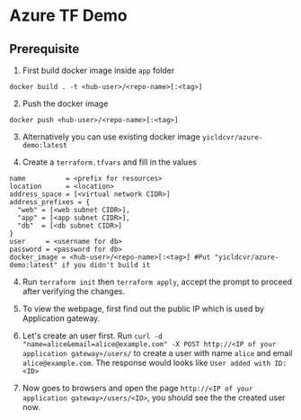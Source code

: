 # Azure TF Demo

## Prerequisite

1. First build docker image inside `app` folder
```
docker build . -t <hub-user>/<repo-name>[:<tag>]
```


2. Push the docker image
```
docker push <hub-user>/<repo-name>[:<tag>]
```

3. Alternatively you can use existing docker image `yicldcvr/azure-demo:latest`

3. Create a `terraform.tfvars` and fill in the values
```
name          = <prefix for resources>
location      = <location>
address_space = [<virtual network CIDR>]
address_prefixes = {
  "web" = [<web subnet CIDR>],
  "app" = [<app subnet CIDR>],
  "db"  = [<db subnet CIDR>]
}
user     = <username for db>
password = <password for db>
docker_image = <hub-user>/<repo-name>[:<tag>] #Put "yicldcvr/azure-demo:latest" if you didn't build it
```

4. Run `terraform init` then `terraform apply`, accept the prompt to proceed after verifying the changes.

5. To view the webpage, first find out the public IP which is used by Application gateway.

6. Let's create an user first. Run `curl -d "name=alice&email=alice@example.com" -X POST http://<IP of your application gateway>/users/` to create a user with name `alice` and email `alice@example.com`. The response would looks like 
`User added with ID: <ID>`

7. Now goes to browsers and open the page `http://<IP of your application gateway>/users/<ID>`, you should see the the created user now.

